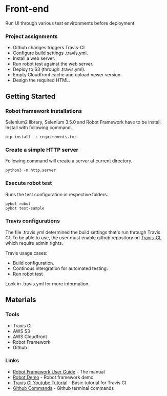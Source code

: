 # Front-end

Run UI through various test environments before deployment.

### Project assignments

* Github changes triggers Travis-CI
* Configure build settings .travis.yml.
* Install a web server.
* Run robot test against the web server.
* Deploy to S3 (through .travis.yml).
* Empty Cloudfront cache and upload newer version.
* Design the required HTML.

## Getting Started

### Robot framework installations

Selenium2 library, Selenium 3.5.0 and Robot Framework have to be install.
Install with following command.

```
pip install -r requirements.txt
```

### Create a simple HTTP server

Following command will create a server at current directory.

```
python3 -m http.server
```

### Execute robot test

Runs the test configuration in respective folders.

```
pybot robot
pybot test-sample
```

### Travis configurations

The file .travis.yml determined the build settings that's run through Travis CI.
To be able to use, the user must enable github repository on [Travis-CI](https://travis-ci.org/),
which require admin rights.

Travis usage cases:
* Build configuration.
* Continous intergration for automated testing.
* Run robot test

Look in .travis.yml for more information.

## Materials

### Tools
* Travis CI
* AWS S3
* AWS Cloudfront
* Robot Framework
* Github

### Links

* [Robot Framework User Guide](http://robotframework.org/robotframework/latest/RobotFrameworkUserGuide.html) - The manual
* [Robot Demo](https://bitbucket.org/robotframework/webdemo) - Robot framework demo
* [Travis CI Youtube Tutorial](https://www.youtube.com/watch?v=FEXY1ZP-sBs) - Basic tutorial for Travis CI
* [Github Commands](https://github.com/joshnh/Git-Commands) - Github terminal commands
